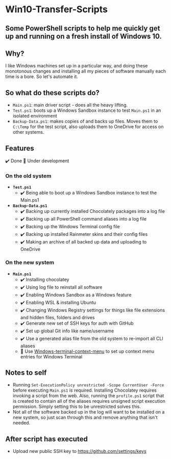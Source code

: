 # Win10-Transfer-Scripts

## Some PowerShell scripts to help me quickly get up and running on a fresh install of Windows 10.

## Why?

I like Windows machines set up in a particular way, and doing these monotonous changes and installing all my pieces of software manually each time is a bore. So let's automate it.

## So what do these scripts do?

- `Main.ps1`: main driver script - does all the heavy lifting.
- `Test.ps1`: boots up a Windows Sandbox instance to test `Main.ps1` in an isolated environment
- `Backup-Data.ps1`: makes copies of and backs up files. Moves them to `C:\Temp` for the test script, also uploads them to OneDrive for access on other systems.

## Features

✔️ Done 🔧 Under development

### On the old system

- **`Test.ps1`**
  - ✔️ Being able to boot up a Windows Sandbox instance to test the Main.ps1
- **`Backup-Data.ps1`**
  - ✔️ Backing up currently installed Chocolately packages into a log file
  - ✔️ Backing up all PowerShell command aliases into a log file
  - ✔️ Backing up the Windows Terminal config file
  - ✔️ Backing up installed Rainmeter skins and their config files
  - ✔️ Making an archive of all backed up data and uploading to OneDrive

### On the new system

- **`Main.ps1`**
  - ✔️ Installing chocolatey
  - ✔️ Using log file to reinstall all software
  - ✔️ Enabling Windows Sandbox as a Windows feature
  - ✔️ Enabling WSL & installing Ubuntu
  - ✔️ Changing Windows Registry settings for things like file extensions and hidden files, folders and drives
  - ✔️ Generate new set of SSH keys for auth with GitHub
  - ✔️ Set up global Git info like name/username
  - ✔️ Use a generated alias file from the old system to re-import all CLI aliases
  - 🔧 Use [Windows-terminal-context-menu](https://github.com/kerol2r20/Windows-terminal-context-menu) to set up context menu entries for Windows Terminal

## Notes to self

- Running `Set-ExecutionPolicy unrestricted -Scope CurrentUser -Force` before executing `Main.ps1` is required. Installing Chocolatey requires invoking a script from the web. Also, running the `profile.ps1` script that is created to contain all of the aliases requires unsigned script execution permission. Simply setting this to be unrestricted solves this.
- Not all of the software backed up in the log will want to be installed on a new system, so just scan through this and remove anything that isn't needed.

## After script has executed

- Upload new public SSH key to https://github.com/settings/keys
